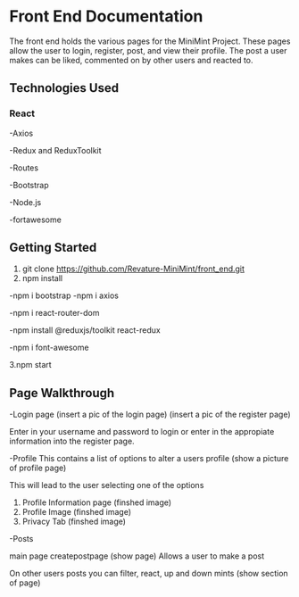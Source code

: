 # Front End Documentation
The front end holds the various pages for the MiniMint Project.
These pages allow the user to login, register, post, and view 
their profile. The post a user makes can be liked, commented on
by other users and reacted to.

## Technologies Used
### React
-Axios

-Redux and ReduxToolkit

-Routes

-Bootstrap

-Node.js

-fortawesome

## Getting Started
1. git clone https://github.com/Revature-MiniMint/front_end.git
2. npm install

-npm i bootstrap
-npm i axios

-npm i react-router-dom

-npm install @reduxjs/toolkit react-redux

-npm i font-awesome

 3.npm start

## Page Walkthrough 
-Login page
(insert a pic of the login page)
(insert a pic of the register page)

Enter in your username and password to login or 
enter in the appropiate information into the
register page.

-Profile 
This contains a list of options to alter a users profile
(show a picture of profile page)

This will lead to the user selecting one of the options

1. Profile Information page 
(finshed image)
2. Profile Image 
(finshed image)
3. Privacy Tab
(finshed image)

-Posts

main page createpostpage
(show page)
Allows a user to make a post


On other users posts you can filter, react,
up and down mints
(show section of page)








